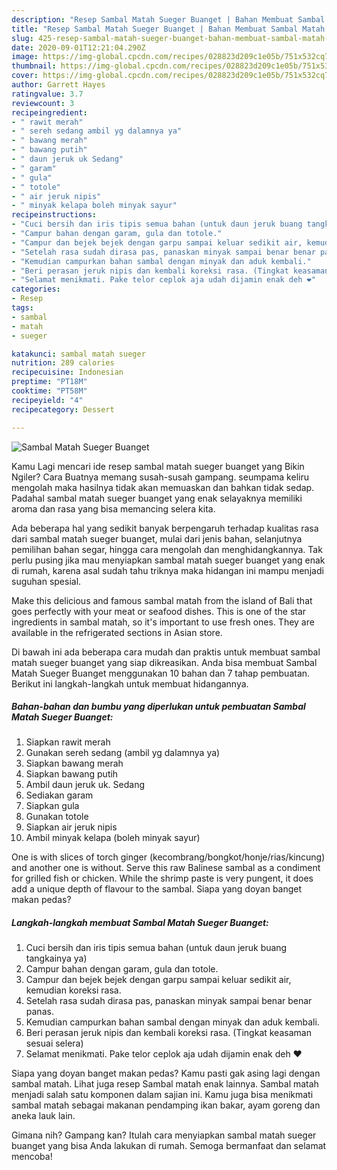 ```yaml
---
description: "Resep Sambal Matah Sueger Buanget | Bahan Membuat Sambal Matah Sueger Buanget Yang Enak Dan Lezat"
title: "Resep Sambal Matah Sueger Buanget | Bahan Membuat Sambal Matah Sueger Buanget Yang Enak Dan Lezat"
slug: 425-resep-sambal-matah-sueger-buanget-bahan-membuat-sambal-matah-sueger-buanget-yang-enak-dan-lezat
date: 2020-09-01T12:21:04.290Z
image: https://img-global.cpcdn.com/recipes/028823d209c1e05b/751x532cq70/sambal-matah-sueger-buanget-foto-resep-utama.jpg
thumbnail: https://img-global.cpcdn.com/recipes/028823d209c1e05b/751x532cq70/sambal-matah-sueger-buanget-foto-resep-utama.jpg
cover: https://img-global.cpcdn.com/recipes/028823d209c1e05b/751x532cq70/sambal-matah-sueger-buanget-foto-resep-utama.jpg
author: Garrett Hayes
ratingvalue: 3.7
reviewcount: 3
recipeingredient:
- " rawit merah"
- " sereh sedang ambil yg dalamnya ya"
- " bawang merah"
- " bawang putih"
- " daun jeruk uk Sedang"
- " garam"
- " gula"
- " totole"
- " air jeruk nipis"
- " minyak kelapa boleh minyak sayur"
recipeinstructions:
- "Cuci bersih dan iris tipis semua bahan (untuk daun jeruk buang tangkainya ya)"
- "Campur bahan dengan garam, gula dan totole."
- "Campur dan bejek bejek dengan garpu sampai keluar sedikit air, kemudian koreksi rasa."
- "Setelah rasa sudah dirasa pas, panaskan minyak sampai benar benar panas."
- "Kemudian campurkan bahan sambal dengan minyak dan aduk kembali."
- "Beri perasan jeruk nipis dan kembali koreksi rasa. (Tingkat keasaman sesuai selera)"
- "Selamat menikmati. Pake telor ceplok aja udah dijamin enak deh ❤"
categories:
- Resep
tags:
- sambal
- matah
- sueger

katakunci: sambal matah sueger 
nutrition: 289 calories
recipecuisine: Indonesian
preptime: "PT18M"
cooktime: "PT58M"
recipeyield: "4"
recipecategory: Dessert

---
```



![Sambal Matah Sueger Buanget](https://img-global.cpcdn.com/recipes/028823d209c1e05b/751x532cq70/sambal-matah-sueger-buanget-foto-resep-utama.jpg)

Kamu Lagi mencari ide resep sambal matah sueger buanget yang Bikin Ngiler? Cara Buatnya memang susah-susah gampang. seumpama keliru mengolah maka hasilnya tidak akan memuaskan dan bahkan tidak sedap. Padahal sambal matah sueger buanget yang enak selayaknya memiliki aroma dan rasa yang bisa memancing selera kita.

Ada beberapa hal yang sedikit banyak berpengaruh terhadap kualitas rasa dari sambal matah sueger buanget, mulai dari jenis bahan, selanjutnya pemilihan bahan segar, hingga cara mengolah dan menghidangkannya. Tak perlu pusing jika mau menyiapkan sambal matah sueger buanget yang enak di rumah, karena asal sudah tahu triknya maka hidangan ini mampu menjadi suguhan spesial.

Make this delicious and famous sambal matah from the island of Bali that goes perfectly with your meat or seafood dishes. This is one of the star ingredients in sambal matah, so it&#39;s important to use fresh ones. They are available in the refrigerated sections in Asian store.


Di bawah ini ada beberapa cara mudah dan praktis untuk membuat sambal matah sueger buanget yang siap dikreasikan. Anda bisa membuat Sambal Matah Sueger Buanget menggunakan 10 bahan dan 7 tahap pembuatan. Berikut ini langkah-langkah untuk membuat hidangannya.

<!--inarticleads1-->

##### Bahan-bahan dan bumbu yang diperlukan untuk pembuatan Sambal Matah Sueger Buanget:

1. Siapkan  rawit merah
1. Gunakan  sereh sedang (ambil yg dalamnya ya)
1. Siapkan  bawang merah
1. Siapkan  bawang putih
1. Ambil  daun jeruk uk. Sedang
1. Sediakan  garam
1. Siapkan  gula
1. Gunakan  totole
1. Siapkan  air jeruk nipis
1. Ambil  minyak kelapa (boleh minyak sayur)


One is with slices of torch ginger (kecombrang/bongkot/honje/rias/kincung) and another one is without. Serve this raw Balinese sambal as a condiment for grilled fish or chicken. While the shrimp paste is very pungent, it does add a unique depth of flavour to the sambal. Siapa yang doyan banget makan pedas? 

<!--inarticleads2-->

##### Langkah-langkah membuat Sambal Matah Sueger Buanget:

1. Cuci bersih dan iris tipis semua bahan (untuk daun jeruk buang tangkainya ya)
1. Campur bahan dengan garam, gula dan totole.
1. Campur dan bejek bejek dengan garpu sampai keluar sedikit air, kemudian koreksi rasa.
1. Setelah rasa sudah dirasa pas, panaskan minyak sampai benar benar panas.
1. Kemudian campurkan bahan sambal dengan minyak dan aduk kembali.
1. Beri perasan jeruk nipis dan kembali koreksi rasa. (Tingkat keasaman sesuai selera)
1. Selamat menikmati. Pake telor ceplok aja udah dijamin enak deh ❤


Siapa yang doyan banget makan pedas? Kamu pasti gak asing lagi dengan sambal matah. Lihat juga resep Sambal matah enak lainnya. Sambal matah menjadi salah satu komponen dalam sajian ini. Kamu juga bisa menikmati sambal matah sebagai makanan pendamping ikan bakar, ayam goreng dan aneka lauk lain. 

Gimana nih? Gampang kan? Itulah cara menyiapkan sambal matah sueger buanget yang bisa Anda lakukan di rumah. Semoga bermanfaat dan selamat mencoba!
